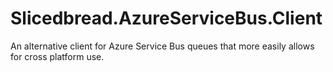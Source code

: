 # Slicedbread.AzureServiceBus.Client
An alternative client for Azure Service Bus queues that more easily allows for cross platform use.
